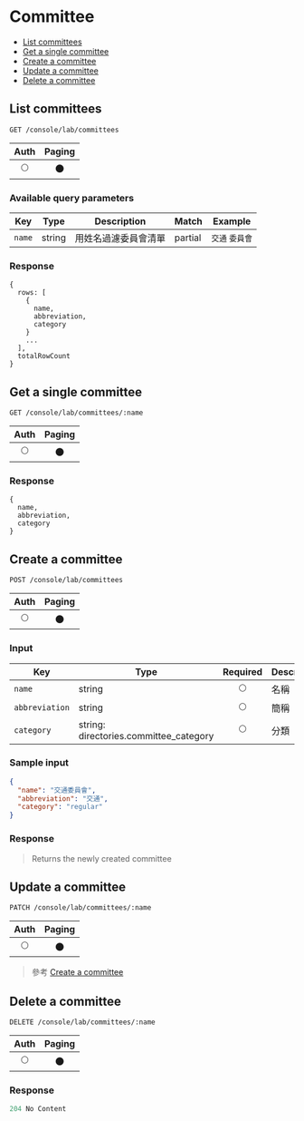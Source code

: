 # Committee

- [List committees](#list-committees)
- [Get a single committee](#get-a-single-committee)
- [Create a committee](#create-a-committee)
- [Update a committee](#update-a-committee)
- [Delete a committee](#delete-a-committee)

## List committees
```
GET /console/lab/committees
```

| Auth | Paging |
| :---: | :---: |
| 🌕 | 🌑 |

### Available query parameters

| Key | Type | Description | Match | Example |
| --- | --- | --- | --- | --- |
| `name` | string | 用姓名過濾委員會清單 | partial | `交通` `委員會` |

### Response
```
{
  rows: [
    {
      name,
      abbreviation,
      category
    }
    ...
  ],
  totalRowCount
}
```

## Get a single committee
```
GET /console/lab/committees/:name
```

| Auth | Paging |
| :---: | :---: |
| 🌕 | 🌑 |

### Response
```
{
  name,
  abbreviation,
  category
}
```

## Create a committee
```
POST /console/lab/committees
```

| Auth | Paging |
| :---: | :---: |
| 🌕 | 🌑 |

### Input

| Key | Type | Required | Description |
| --- | --- | :---: | --- |
| `name` | string | 🌕 | 名稱 |
| `abbreviation` | string | 🌕 | 簡稱 |
| `category` | string: directories.committee_category | 🌕 | 分類 |

### Sample input
```json
{
  "name": "交通委員會",
  "abbreviation": "交通",
  "category": "regular"
}
```

### Response
> Returns the newly created committee

## Update a committee
```
PATCH /console/lab/committees/:name
```

| Auth | Paging |
| :---: | :---: |
| 🌕 | 🌑 |

> 參考 [Create a committee](#create-a-committee)

## Delete a committee
```
DELETE /console/lab/committees/:name
```

| Auth | Paging |
| :---: | :---: |
| 🌕 | 🌑 |

### Response
```javascript
204 No Content
```
